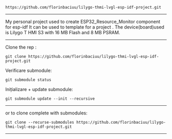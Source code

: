 ```
https://github.com/florinbaciuu/lilygo-thmi-lvgl-esp-idf-project.git
```

---
 
My personal project used to create ESP32_Resource_Monitor component for esp-idf
It can be used to template for a project .
The device(board)used is Lilygo T HMI S3 with 16 MB Flash and 8 MB PSRAM.

---

Clone the rep :
```
git clone https://github.com/florinbaciuu/lilygo-thmi-lvgl-esp-idf-project.git
```

Verificare submodule:
```
git submodule status
```

Inițializare + update submodule:
```
git submodule update --init --recursive
```

---

or to clone complete with submodules:
```
git clone --recurse-submodules https://github.com/florinbaciuu/lilygo-thmi-lvgl-esp-idf-project.git
```

---

